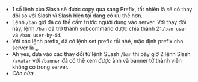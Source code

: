 - 1 số lệnh của Slash sẽ được copy qua sang Prefix, tất nhiên là sẽ có thay đổi so với Slash vì Slash hiện tại đang có ưu thế hơn.
- Lệnh `/ban` giỡ đã có thể cấm trước người dùng vào server. Với thay đổi này, lệnh `/ban` đã trở thành subcommand được chia thành 2: `/ban user` và `/ban user-by-id`.
- Với các lệnh prefix, đã có lệnh set prefix rồi nhé, mặc định prefix cho server là **_**.
- Ah yes, dựa vào các thay đổi từ lệnh SLash `/ban` thì bây giờ 2 lệnh Slash `/avatar` với `/banner` đã có thể xem được ảnh và banner từ thành viên không có trong server.
- *Còn nữa...*

